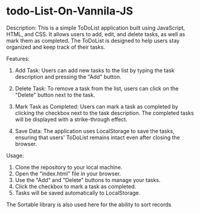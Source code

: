 # todo-List-On-Vannila-JS

Description:
This is a simple ToDoList application built using JavaScript, HTML, and CSS. It allows users to add, edit, and delete tasks, as well as mark them as completed. The ToDoList is designed to help users stay organized and keep track of their tasks.

Features:
1. Add Task: Users can add new tasks to the list by typing the task description and pressing the "Add" button.

2. Delete Task: To remove a task from the list, users can click on the "Delete" button next to the task.

3. Mark Task as Completed: Users can mark a task as completed by clicking the checkbox next to the task description. The completed tasks will be displayed with a strike-through effect.

4. Save Data: The application uses LocalStorage to save the tasks, ensuring that users' ToDoList remains intact even after closing the browser.

Usage:
1. Clone the repository to your local machine.
2. Open the "index.html" file in your browser.
3. Use the "Add" and "Delete" buttons to manage your tasks.
4. Click the checkbox to mark a task as completed.
5. Tasks will be saved automatically to LocalStorage.

The Sortable library is also used here for the ability to sort records
